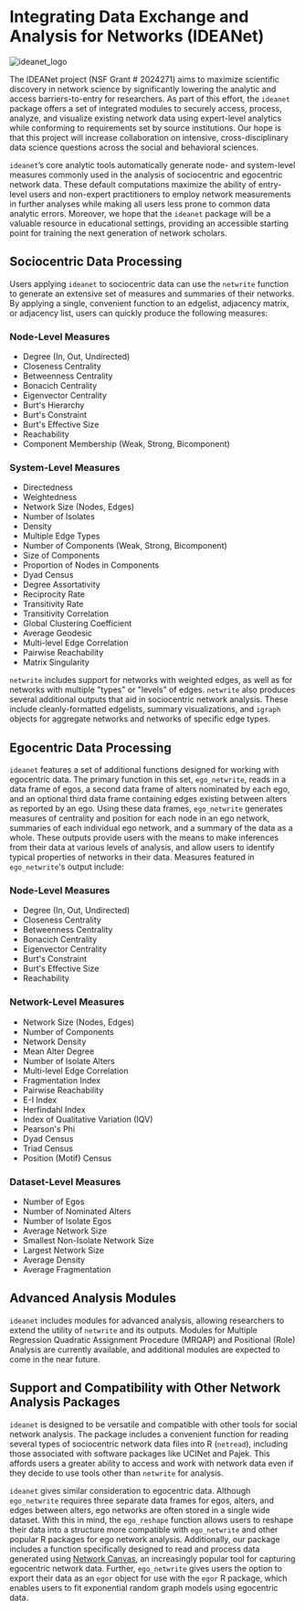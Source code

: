 # Integrating Data Exchange and Analysis for Networks (IDEANet)

![ideanet_logo](https://github.com/Tom-Wolff/ideanet/assets/36702189/d3bba068-a847-41c8-88ac-8577b521f0e9)


The IDEANet project (NSF Grant # 2024271) aims to maximize scientific discovery in network science by significantly lowering the analytic and access barriers-to-entry for
researchers. As part of this effort, the `ideanet` package offers a set of integrated modules to securely access, process, analyze, and visualize existing network data using
expert-level analytics while conforming to requirements set by source institutions. Our hope is that this project will increase collaboration on intensive, cross-disciplinary data science questions across the social and behavioral sciences.

`ideanet`’s core analytic tools automatically generate node- and system-level measures commonly used in the analysis of sociocentric and egocentric network data. These default computations maximize the ability of entry-level users and non-expert practitioners to employ network measurements in further analyses while making all users less prone to common data analytic errors. Moreover, we hope that the `ideanet` package will be a valuable resource in educational settings, providing an accessible starting point for training the next generation of network scholars.

## Sociocentric Data Processing

Users applying `ideanet` to sociocentric data can use the `netwrite` function to generate an extensive set of measures and summaries of their networks. By applying a single, convenient function to an edgelist, adjacency matrix, or adjacency list, users can quickly produce the following measures:

### Node-Level Measures

- Degree (In, Out, Undirected)
- Closeness Centrality
- Betweenness Centrality
- Bonacich Centrality
- Eigenvector Centrality
- Burt's Hierarchy
- Burt's Constraint
- Burt's Effective Size
- Reachability
- Component Membership (Weak, Strong, Bicomponent)

### System-Level Measures

- Directedness
- Weightedness
- Network Size (Nodes, Edges)
- Number of Isolates
- Density
- Multiple Edge Types
- Number of Components (Weak, Strong, Bicomponent)
- Size of Components
- Proportion of Nodes in Components
- Dyad Census
- Degree Assortativity
- Reciprocity Rate
- Transitivity Rate
- Transitivity Correlation
- Global Clustering Coefficient
- Average Geodesic
- Multi-level Edge Correlation
- Pairwise Reachability
- Matrix Singularity

`netwrite` includes support for networks with weighted edges, as well as for networks with multiple "types" or "levels" of edges. `netwrite` also produces several additional outputs that aid in sociocentric network analysis. These include cleanly-formatted edgelists, summary visualizations, and `igraph` objects for aggregate networks and networks of specific edge types.

## Egocentric Data Processing

`ideanet` features a set of additional functions designed for working with egocentric data. The primary function in this set, `ego_netwrite`, reads in a data frame of egos, a second data frame of alters nominated by each ego, and an optional third data frame containing edges existing between alters as reported by an ego. Using these data frames, `ego_netwrite` generates measures of centrality and position for each node in an ego network, summaries of each individual ego network, and a summary of the data as a whole. These outputs provide users with the means to make inferences from their data at various levels of analysis, and allow users to identify typical properties of networks in their data. Measures featured in `ego_netwrite`'s output include:

### Node-Level Measures

- Degree (In, Out, Undirected)
- Closeness Centrality
- Betweenness Centrality
- Bonacich Centrality
- Eigenvector Centrality
- Burt's Constraint
- Burt's Effective Size
- Reachability

### Network-Level Measures

- Network Size (Nodes, Edges)
- Number of Components
- Network Density
- Mean Alter Degree
- Number of Isolate Alters
- Multi-level Edge Correlation
- Fragmentation Index
- Pairwise Reachability
- E-I Index
- Herfindahl Index
- Index of Qualitative Variation (IQV)
- Pearson's Phi
- Dyad Census
- Triad Census
- Position (Motif) Census

### Dataset-Level Measures

- Number of Egos
- Number of Nominated Alters
- Number of Isolate Egos
- Average Network Size
- Smallest Non-Isolate Network Size
- Largest Network Size
- Average Density
- Average Fragmentation
 
## Advanced Analysis Modules

`ideanet` includes modules for advanced analysis, allowing researchers to extend the utility of `netwrite` and its outputs. Modules for Multiple Regression Quadratic Assignment Procedure (MRQAP) and Positional (Role) Analysis are currently available, and additional modules are expected to come in the near future.

## Support and Compatibility with Other Network Analysis Packages

`ideanet` is designed to be versatile and compatible with other tools for social network analysis. The package includes a convenient function for reading several types of sociocentric network data files into R (`netread`), including those associated with software packages like UCINet and Pajek. This affords users a greater ability to access and work with network data even if they decide to use tools other than `netwrite` for analysis.

`ideanet` gives similar consideration to egocentric data. Although `ego_netwrite` requires three separate data frames for egos, alters, and edges between alters, ego networks are often stored in a single wide dataset. With this in mind, the `ego_reshape` function allows users to reshape their data into a structure more compatible with `ego_netwrite` and other popular R packages for ego network analysis. Additionally, our package includes a function specifically designed to read and process data generated using [Network Canvas](https://networkcanvas.com/), an increasingly popular tool for capturing egocentric network data. Further, `ego_netwrite` gives users the option to export their data as an `egor` object for use with the `egor` R package, which enables users to fit exponential random graph models using egocentric data.
